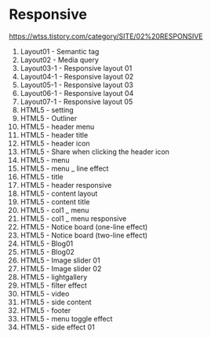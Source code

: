 # Responsive

https://wtss.tistory.com/category/SITE/02%20RESPONSIVE

1. Layout01 - Semantic tag
2. Layout02 - Media query
3. Layout03-1 - Responsive layout 01
4. Layout04-1 - Responsive layout 02
5. Layout05-1 - Responsive layout 03
6. Layout06-1 - Responsive layout 04
7. Layout07-1 - Responsive layout 05
8. HTML5 - setting
9. HTML5 - Outliner
10. HTML5 - header menu
11. HTML5 - header title
12. HTML5 - header icon
13. HTML5 - Share when clicking the header icon
14. HTML5 - menu
15. HTML5 - menu \_ line effect
16. HTML5 - title
17. HTML5 - header responsive
18. HTML5 - content layout
19. HTML5 - content title
20. HTML5 - col1 \_ menu
21. HTML5 - col1 \_ menu responsive
22. HTML5 - Notice board (one-line effect)
23. HTML5 - Notice board (two-line effect)
24. HTML5 - Blog01
25. HTML5 - Blog02
26. HTML5 - Image slider 01
27. HTML5 - Image slider 02
28. HTML5 - lightgallery
29. HTML5 - filter effect
30. HTML5 - video
31. HTML5 - side content
32. HTML5 - footer
33. HTML5 - menu toggle effect
34. HTML5 - side effect 01
